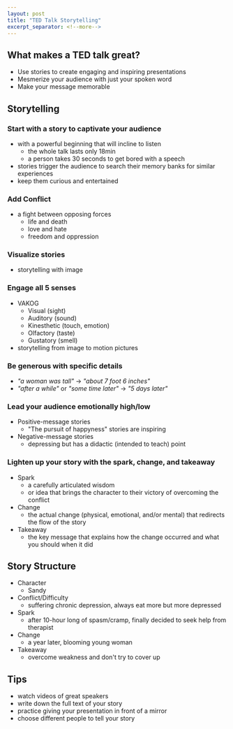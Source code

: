 ```yaml
---
layout: post
title: "TED Talk Storytelling"
excerpt_separator: <!--more-->
---
```


## What makes a TED talk great?

* Use stories to create engaging and inspiring presentations
* Mesmerize your audience with just your spoken word
* Make your message memorable

## Storytelling

### Start with a story to captivate your audience

* with a powerful beginning that will incline to listen
    * the whole talk lasts only 18min
    * a person takes 30 seconds to get bored with a speech
* stories trigger the audience to search their memory banks for similar experiences
* keep them curious and entertained

### Add Conflict

* a fight between opposing forces
    * life and death
    * love and hate
    * freedom and oppression

### Visualize stories

* storytelling with image

### Engage all 5 senses

* VAKOG
    * Visual (sight)
    * Auditory (sound)
    * Kinesthetic (touch, emotion)
    * Olfactory (taste)
    * Gustatory (smell)
* storytelling from image to motion pictures

### Be generous with specific details

* _"a woman was tall"_ -> _"about 7 foot 6 inches"_
* _"after a while"_ or _"some time later"_ -> _"5 days later"_

### Lead your audience emotionally high/low

* Positive-message stories
    * "The pursuit of happyness" stories are inspiring
* Negative-message stories
    * depressing but has a didactic (intended to teach) point

### Lighten up your story with the spark, change, and takeaway

* Spark
    * a carefully articulated wisdom
    * or idea that brings the character to their victory of overcoming the conflict
* Change
    * the actual change (physical, emotional, and/or mental) that redirects the flow of the story
* Takeaway
    * the key message that explains how the change occurred and what you should when it did

## Story Structure

* Character
    * Sandy
* Conflict/Difficulty
    * suffering chronic depression, always eat more but more depressed
* Spark
    * after 10-hour long of spasm/cramp, finally decided to seek help from therapist
* Change
    * a year later, blooming young woman
* Takeaway
    * overcome weakness and don't try to cover up

## Tips

* watch videos of great speakers
* write down the full text of your story
* practice giving your presentation in front of a mirror
* choose different people to tell your story
